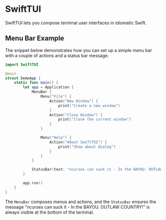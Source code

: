 # SwiftTUI

SwiftTUI lets you compose terminal user interfaces in idiomatic Swift.

## Menu Bar Example

The snippet below demonstrates how you can set up a simple menu bar with a
couple of actions and a status bar message.

```swift
import SwiftTUI

@main
struct DemoApp {
    static func main() {
        let app = Application {
            MenuBar {
                Menu("File") {
                    Action("New Window") {
                        print("Create a new window")
                    }
                    Action("Close Window") {
                        print("Close the current window")
                    }
                }

                Menu("Help") {
                    Action("About SwiftTUI") {
                        print("Show about dialog")
                    }
                }
            }

            StatusBar(text: "ncurses can suck it - In the BAYOU. OUTLAW COUNTRY!")
        }

        app.run()
    }
}
```

The `MenuBar` composes menus and actions, and the `StatusBar` ensures the
message "ncurses can suck it - In the BAYOU. OUTLAW COUNTRY!" is always visible
at the bottom of the terminal.
